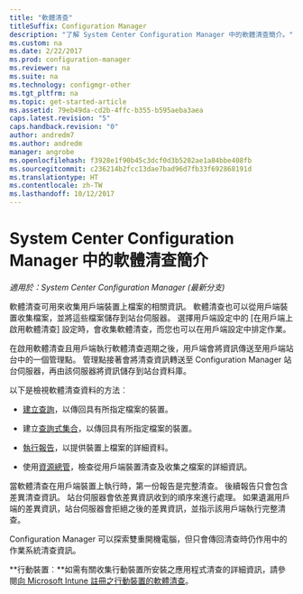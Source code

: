 ```yaml
---
title: "軟體清查"
titleSuffix: Configuration Manager
description: "了解 System Center Configuration Manager 中的軟體清查簡介。"
ms.custom: na
ms.date: 2/22/2017
ms.prod: configuration-manager
ms.reviewer: na
ms.suite: na
ms.technology: configmgr-other
ms.tgt_pltfrm: na
ms.topic: get-started-article
ms.assetid: 79eb49da-cd2b-4ffc-b355-b595aeba3aea
caps.latest.revision: "5"
caps.handback.revision: "0"
author: andredm7
ms.author: andredm
manager: angrobe
ms.openlocfilehash: f3928e1f90b45c3dcf0d3b5202ae1a84bbe408fb
ms.sourcegitcommit: c236214b2fcc13dae7bad96d7fb33f692868191d
ms.translationtype: HT
ms.contentlocale: zh-TW
ms.lasthandoff: 10/12/2017
---
```

# <a name="introduction-to-software-inventory-in-system-center-configuration-manager"></a>System Center Configuration Manager 中的軟體清查簡介

*適用於：System Center Configuration Manager (最新分支)*

軟體清查可用來收集用戶端裝置上檔案的相關資訊。 軟體清查也可以從用戶端裝置收集檔案，並將這些檔案儲存到站台伺服器。 選擇用戶端設定中的 [在用戶端上啟用軟體清查] 設定時，會收集軟體清查，而您也可以在用戶端設定中排定作業。  

在啟用軟體清查且用戶端執行軟體清查週期之後，用戶端會將資訊傳送至用戶端站台中的一個管理點。 管理點接著會將清查資訊轉送至 Configuration Manager 站台伺服器，再由該伺服器將資訊儲存到站台資料庫。   

 以下是檢視軟體清查資料的方法︰  

-   [建立查詢](../../../../core/servers/manage/queries-technical-reference.md)，以傳回具有所指定檔案的裝置。   

-   建立[查詢式集合](../../../../core/clients/manage/collections/introduction-to-collections.md)，以傳回具有所指定檔案的裝置。   

-   [執行報告](../../../../core/servers/manage/reporting.md)，以提供裝置上檔案的詳細資料。

-   使用[資源總管](../../../../core/clients/manage/inventory/use-resource-explorer-to-view-software-inventory.md)，檢查從用戶端裝置清查及收集之檔案的詳細資訊。   

 當軟體清查在用戶端裝置上執行時，第一份報告是完整清查。 後續報告只會包含差異清查資訊。 站台伺服器會依差異資訊收到的順序來進行處理。 如果遺漏用戶端的差異資訊，站台伺服器會拒絕之後的差異資訊，並指示該用戶端執行完整清查。  

 Configuration Manager 可以探索雙重開機電腦，但只會傳回清查時仍作用中的作業系統清查資訊。  

**行動裝置︰**如需有關收集行動裝置所安裝之應用程式清查的詳細資訊，請參閱[向 Microsoft Intune 註冊之行動裝置的軟體清查](../../../../mdm/deploy-use/software-inventory-mobile-devices.md)。

